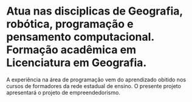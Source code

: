 # Atua nas disciplicas de Geografia, robótica, programação e pensamento computacional. Formação acadêmica em Licenciatura em Geografia.
A experiência na área de programação vem do aprendizado obitido nos cursos de formadores da rede estadual de ensino.
O presente projeto apresentará o projeto de empreendedorismo.
